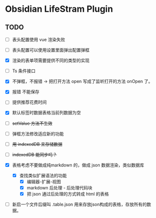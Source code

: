 # Obsidian LifeStram Plugin

## TODO

- [ ] 表头配置使用 vue 渲染失败
- [ ] 表头配置可以使用设置里面弹出配置弹框
- [X] 渲染的表单项需要提供不同的类型的实现
- [ ] Ts 条件接口
- [X] 不弹框，不报错 -> 把打开方法 open 写成了监听打开的方法 onOpen 了。
- [X] 报错 不能保存
- [ ] 提供推荐花费时间
- [X] 默认标签时数据表格当前列数据为空
- [ ] ~~setValue 方法不生效~~
- [ ] 弹框方法修改适应新的功能
- [ ] ~~用 indexedDB 来存储数据~~
- [ ] ~~indexedDB 能同步吗？~~
- [X] 表格考虑不要做成纯markdown 的，做成 json 数据渲染，类似数据库

  - [X] 查找类似扩展语法的功能
    - [X] 编辑器-扩展-视图
    - [X] markdown 后处理 - 后处理代码块
    - [X] 把 json 通过后处理的方式转成 html 的表格
- [ ] 新启一个文件后缀叫 .table.json 用来存放json构成的表格，存放所有的数据。
